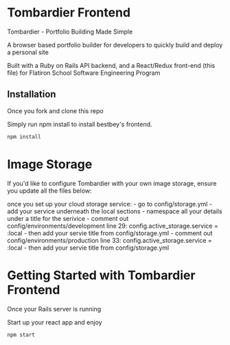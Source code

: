# Tombardier Frontend

Tombardier - Portfolio Building Made Simple

A browser based portfolio builder for developers to quickly build and deploy a personal site


Built with a Ruby on Rails API backend, and a React/Redux front-end (this file) for Flatiron School Software Engineering Program


## Installation

Once you fork and clone this repo

Simply run npm install to install bestbey's frontend.

```bash
npm install
```

# Image Storage

If you'd like to configure Tombardier with your own image storage, ensure you update all the files below:

once you set up your cloud storage service:
    - go to config/storage.yml 
        - add your service underneath the local sections
        - namespace all your details under a title for the serivice
    - comment out config/environments/development
        line 29:
              config.active_storage.service = :local
        - then add your servie title from config/storage.yml
    - comment out config/environments/production
        line 33:
              config.active_storage.service = :local
        - then add your servie title from config/storage.yml

# Getting Started with Tombardier Frontend

Once your Rails server is running

Start up your react app and enjoy

```bash
npm start
```

